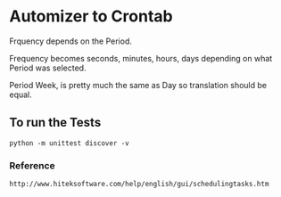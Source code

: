 # Automizer to Crontab

Frquency depends on the Period.

Frequency becomes seconds, minutes, hours, days depending on what Period was selected.

Period Week, is pretty much the same as Day so translation should be equal.

## To run the Tests
    python -m unittest discover -v


### Reference
    http://www.hiteksoftware.com/help/english/gui/schedulingtasks.htm